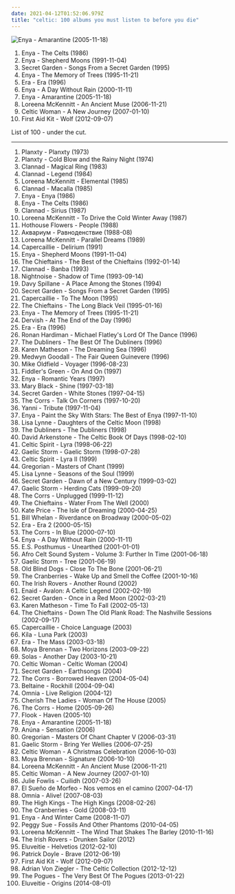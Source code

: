 ```yaml
---
date: 2021-04-12T01:52:06.979Z
title: "celtic: 100 albums you must listen to before you die"
---
```

![Enya - Amarantine (2005-11-18)](http://coverartarchive.org/release/b68a9abc-5e45-3fa6-8a6f-b0e9572ba1c9/8316179451-500.jpg "Enya - Amarantine (2005-11-18)")
<ol class="albums">
<li data-cover="http://coverartarchive.org/release/ba307aa7-3a01-4015-b9bb-2243bc0812dc/8421724752-500.jpg" data-tags="celtic" role="button">Enya - The Celts (1986)</li>
<li data-cover="http://coverartarchive.org/release/2fbbe6b7-5679-33cf-a084-ee4bd5429807/16797026280-500.jpg" data-tags="celtic, new age" role="button">Enya - Shepherd Moons (1991-11-04)</li>
<li data-cover="http://coverartarchive.org/release/241eeee9-802f-3bf4-85e2-733cdd209836/27181976185-500.jpg" data-tags="new age, celtic, secret garden" role="button">Secret Garden - Songs From a Secret Garden (1995)</li>
<li data-cover="http://coverartarchive.org/release/c96068a9-9d40-3756-b624-a0a7e94cf0e4/22180420062-500.jpg" data-tags="new age, celtic" role="button">Enya - The Memory of Trees (1995-11-21)</li>
<li data-cover="http://coverartarchive.org/release/e6ad5820-ad0a-3a8d-9dc8-5588aa4643d9/9943104925-500.jpg" data-tags="era, new age" role="button">Era - Era (1996)</li>
<li data-cover="http://coverartarchive.org/release/76d53e8d-a605-3a57-a188-450d6884fff5/13737540134-500.jpg" data-tags="new age, celtic, enya" role="button">Enya - A Day Without Rain (2000-11-11)</li>
<li data-cover="http://coverartarchive.org/release/b68a9abc-5e45-3fa6-8a6f-b0e9572ba1c9/8316179451-500.jpg" data-tags="new age, celtic" role="button">Enya - Amarantine (2005-11-18)</li>
<li data-cover="http://coverartarchive.org/release/2afca94e-fa2e-3254-8924-7deb7eebf93a/3198564493-500.jpg" data-tags="celtic, new age, female vocalists" role="button">Loreena McKennitt - An Ancient Muse (2006-11-21)</li>
<li data-cover="http://coverartarchive.org/release/5944569f-c36d-4520-a564-1d603bc3b0df/4476228153-500.jpg" data-tags="celtic" role="button">Celtic Woman - A New Journey (2007-01-10)</li>
<li data-cover="http://coverartarchive.org/release/8bd613e5-a2c5-4852-80c1-b45a0ea9232e/10917447319-500.jpg" data-tags="chillout, female vocalists, melancholic, celtic, native americans" role="button">First Aid Kit - Wolf (2012-09-07)</li>
</ol>
List of 100 - under the cut.
<!-- more -->

_________________

<ol class="albums">
<li data-cover="http://coverartarchive.org/release/6e48b834-8865-4a01-af1f-90a56751e9d2/1358975079-500.jpg" data-tags="folk, irish" role="button">
Planxty - Planxty (1973)
</li>
<li data-cover="http://coverartarchive.org/release/e3864b74-493f-4028-aa0a-05380c457cb7/6030956084-500.jpg" data-tags="irish, celtic" role="button">
Planxty - Cold Blow and the Rainy Night (1974)
</li>
<li data-cover="http://coverartarchive.org/release/7546163d-238d-38e3-97bb-26c464dabbeb/3195155586-500.jpg" data-tags="celtic, irish" role="button">
Clannad - Magical Ring (1983)
</li>
<li data-cover="http://coverartarchive.org/release/17b6081f-cc8e-4dbd-b8da-ff89b6957e1a/13144429451-500.jpg" data-tags="celtic" role="button">
Clannad - Legend (1984)
</li>
<li data-cover="http://coverartarchive.org/release/243e607a-90fd-37ba-9cd4-be10a3888d3d/4084538048-500.jpg" data-tags="folk, celtic" role="button">
Loreena McKennitt - Elemental (1985)
</li>
<li data-cover="http://coverartarchive.org/release/bb533884-3d66-4945-955e-3c57e629b316/3722741186-500.jpg" data-tags="celtic, new age" role="button">
Clannad - Macalla (1985)
</li>
<li data-cover="http://coverartarchive.org/release/75426382-d7f5-458e-b50d-370a21c430c9/10253435044-500.jpg" data-tags="new age" role="button">
Enya - Enya (1986)
</li>
<li data-cover="http://coverartarchive.org/release/ba307aa7-3a01-4015-b9bb-2243bc0812dc/8421724752-500.jpg" data-tags="celtic" role="button">
Enya - The Celts (1986)
</li>
<li data-cover="https://img.discogs.com/xXwF8MT30xvrR2CKKajUdzcM8S0=/fit-in/600x566/filters:strip_icc():format(jpeg):mode_rgb():quality(90)/discogs-images/R-12555168-1537535536-6963.jpeg.jpg" data-tags="celtic, irish" role="button">
Clannad - Sirius (1987)
</li>
<li data-cover="http://coverartarchive.org/release/b104242b-563b-4fc8-907f-c0ec83313c46/3342241188-500.jpg" data-tags="christmas, celtic" role="button">
Loreena McKennitt - To Drive the Cold Winter Away (1987)
</li>
<li data-cover="http://coverartarchive.org/release/7462b509-da71-4d79-9337-93989543bd25/17949419382-500.jpg" data-tags="celtic" role="button">
Hothouse Flowers - People (1988)
</li>
<li data-cover="http://coverartarchive.org/release/7ce9f52a-64a8-3261-935e-e09fd6ad5f6a/13719981914-500.jpg" data-tags="psychedelic, art rock, celtic" role="button">
Аквариум - Равноденствие (1988-08)
</li>
<li data-cover="http://coverartarchive.org/release/0845543a-07a2-4947-9be1-19bf4c39666f/6620340483-500.jpg" data-tags="celtic" role="button">
Loreena McKennitt - Parallel Dreams (1989)
</li>
<li data-cover="https://img.discogs.com/5NzNLV1eTHM67efmaCWGXubQTaw=/fit-in/600x608/filters:strip_icc():format(jpeg):mode_rgb():quality(90)/discogs-images/R-2062651-1417906346-8596.jpeg.jpg" data-tags="celtic, folk" role="button">
Capercaillie - Delirium (1991)
</li>
<li data-cover="http://coverartarchive.org/release/2fbbe6b7-5679-33cf-a084-ee4bd5429807/16797026280-500.jpg" data-tags="celtic, new age" role="button">
Enya - Shepherd Moons (1991-11-04)
</li>
<li data-cover="https://img.discogs.com/vXJgBJdXPiM5T2pxQTW4w7gIVGM=/fit-in/600x523/filters:strip_icc():format(jpeg):mode_rgb():quality(90)/discogs-images/R-14233630-1570386536-6094.jpeg.jpg" data-tags="irish, celtic" role="button">
The Chieftains - The Best of the Chieftains (1992-01-14)
</li>
<li data-cover="https://img.discogs.com/xbSveh6u1PT6wIjBm6QxyCvJB0k=/fit-in/600x600/filters:strip_icc():format(jpeg):mode_rgb():quality(90)/discogs-images/R-8996453-1472983258-2777.jpeg.jpg" data-tags="celtic, new age" role="button">
Clannad - Banba (1993)
</li>
<li data-cover="http://coverartarchive.org/release/d10def02-976f-4e8e-adb9-5194991b6f24/2060398223-500.jpg" data-tags="celtic" role="button">
Nightnoise - Shadow of Time (1993-09-14)
</li>
<li data-cover="http://coverartarchive.org/release/c1664b28-1260-4439-95e1-bd8e55d8f21e/16939033781-500.jpg" data-tags="celtic" role="button">
Davy Spillane - A Place Among the Stones (1994)
</li>
<li data-cover="http://coverartarchive.org/release/241eeee9-802f-3bf4-85e2-733cdd209836/27181976185-500.jpg" data-tags="new age, celtic, secret garden" role="button">
Secret Garden - Songs From a Secret Garden (1995)
</li>
<li data-cover="https://img.discogs.com/8jqX15kVcalfEJ96BBUT_F3bsDQ=/fit-in/600x600/filters:strip_icc():format(jpeg):mode_rgb():quality(90)/discogs-images/R-2494595-1287379756.jpeg.jpg" data-tags="celtic" role="button">
Capercaillie - To The Moon (1995)
</li>
<li data-cover="http://coverartarchive.org/release/3cd57757-4f37-4398-bf2a-ff45bfd84b7b/26474897084-500.jpg" data-tags="celtic, irish" role="button">
The Chieftains - The Long Black Veil (1995-01-16)
</li>
<li data-cover="http://coverartarchive.org/release/c96068a9-9d40-3756-b624-a0a7e94cf0e4/22180420062-500.jpg" data-tags="new age, celtic" role="button">
Enya - The Memory of Trees (1995-11-21)
</li>
<li data-cover="http://coverartarchive.org/release/8e6ac177-2ff4-3e70-8de7-527e7b039a4f/13003150981-500.jpg" data-tags="celtic" role="button">
Dervish - At The End of the Day (1996)
</li>
<li data-cover="http://coverartarchive.org/release/e6ad5820-ad0a-3a8d-9dc8-5588aa4643d9/9943104925-500.jpg" data-tags="era, new age" role="button">
Era - Era (1996)
</li>
<li data-cover="https://img.discogs.com/Slr1i12ptM4Pa_wmHHmphdcHVdg=/fit-in/500x500/filters:strip_icc():format(jpeg):mode_rgb():quality(90)/discogs-images/R-801987-1163945410.jpeg.jpg" data-tags="celtic" role="button">
Ronan Hardiman - Michael Flatley's Lord Of The Dance (1996)
</li>
<li data-cover="https://img.discogs.com/uqL-t2fouX_2r9RfBc_E5eq5pKk=/fit-in/300x300/filters:strip_icc():format(jpeg):mode_rgb():quality(90)/discogs-images/R-3829486-1455603083-9695.jpeg.jpg" data-tags="irish" role="button">
The Dubliners - The Best Of The Dubliners (1996)
</li>
<li data-cover="https://img.discogs.com/YRziZahXdzveoCheBipybmOTUaY=/fit-in/600x535/filters:strip_icc():format(jpeg):mode_rgb():quality(90)/discogs-images/R-1179678-1204125283.jpeg.jpg" data-tags="celtic" role="button">
Karen Matheson - The Dreaming Sea (1996)
</li>
<li data-cover="https://img.discogs.com/P3fjY5f-cOQ-Z0DZGi6mv_t8wnM=/fit-in/320x319/filters:strip_icc():format(jpeg):mode_rgb():quality(90)/discogs-images/R-7535855-1480358606-9008.jpeg.jpg" data-tags="new age, celtic" role="button">
Medwyn Goodall - The Fair Queen Guinevere (1996)
</li>
<li data-cover="http://coverartarchive.org/release/41f31d52-7672-4f51-b201-1a9595f7ec04/22754304622-500.jpg" data-tags="celtic" role="button">
Mike Oldfield - Voyager (1996-08-23)
</li>
<li data-cover="https://via.placeholder.com/450" data-tags="folk rock" role="button">
Fiddler's Green - On And On (1997)
</li>
<li data-cover="http://coverartarchive.org/release/a3ed3823-5cda-40cc-854c-3cf60e84ede2/12416978281-500.jpg" data-tags="celtic, enya" role="button">
Enya - Romantic Years (1997)
</li>
<li data-cover="http://coverartarchive.org/release/28174166-ee47-4c07-84ee-59b9f8c9696a/13728151561-500.jpg" data-tags="irish, celtic" role="button">
Mary Black - Shine (1997-03-18)
</li>
<li data-cover="http://coverartarchive.org/release/d5afac18-abe4-34c5-b0ce-7456aeba6371/7633046106-500.jpg" data-tags="secret garden" role="button">
Secret Garden - White Stones (1997-04-15)
</li>
<li data-cover="http://coverartarchive.org/release/259ef148-90a3-44ab-87b2-1252c46febd5/5356649895-500.jpg" data-tags="pop" role="button">
The Corrs - Talk On Corners (1997-10-20)
</li>
<li data-cover="http://coverartarchive.org/release/017f86a2-097c-432c-9ecd-7f3ebf6e8eef/22110454730-500.jpg" data-tags="new age" role="button">
Yanni - Tribute (1997-11-04)
</li>
<li data-cover="http://coverartarchive.org/release/0ef2d01b-02bf-35b6-949a-0666edbdc839/6637250207-500.jpg" data-tags="enya" role="button">
Enya - Paint the Sky With Stars: The Best of Enya (1997-11-10)
</li>
<li data-cover="http://coverartarchive.org/release/647b7461-76f5-49e6-bfb7-bb7234897f69/5932970932-500.jpg" data-tags="celtic" role="button">
Lisa Lynne - Daughters of the Celtic Moon (1998)
</li>
<li data-cover="https://img.discogs.com/NrAo82wRPDtNI8-isKvqof7oReg=/fit-in/600x463/filters:strip_icc():format(jpeg):mode_rgb():quality(90)/discogs-images/R-3678539-1479509427-2997.jpeg.jpg" data-tags="irish" role="button">
The Dubliners - The Dubliners (1998)
</li>
<li data-cover="http://coverartarchive.org/release/a948de2b-b7fb-4826-ad61-53b0dc20d708/15270866152-500.jpg" data-tags="celtic" role="button">
David Arkenstone - The Celtic Book Of Days (1998-02-10)
</li>
<li data-cover="http://coverartarchive.org/release/09423b08-a4e3-329e-b680-cace62aff984/3166339852-500.jpg" data-tags="celtic" role="button">
Celtic Spirit - Lyra (1998-06-22)
</li>
<li data-cover="http://coverartarchive.org/release/0f423674-98e5-4f80-9e70-9691dc13567e/15317941128-500.jpg" data-tags="irish, celtic" role="button">
Gaelic Storm - Gaelic Storm (1998-07-28)
</li>
<li data-cover="http://coverartarchive.org/release/88334fc0-fe21-44ee-affa-67d361c2bf11/3169241029-500.jpg" data-tags="celtic" role="button">
Celtic Spirit - Lyra II (1999)
</li>
<li data-cover="http://coverartarchive.org/release/749f4d3e-14ac-42bf-a5e6-f308ffd080fb/10375802721-500.jpg" data-tags="new age, gregorian chant" role="button">
Gregorian - Masters of Chant (1999)
</li>
<li data-cover="http://coverartarchive.org/release/63721f19-b847-437a-af89-a263c0999bdd/5933028276-500.jpg" data-tags="new age, celtic" role="button">
Lisa Lynne - Seasons of the Soul (1999)
</li>
<li data-cover="http://coverartarchive.org/release/33f464bc-2922-3018-a958-560194a5f775/10673178657-500.jpg" data-tags="new age, secret garden" role="button">
Secret Garden - Dawn of a New Century (1999-03-02)
</li>
<li data-cover="https://img.discogs.com/89NIntG61ouLZ1PKDmreXwCNuJ0=/fit-in/600x592/filters:strip_icc():format(jpeg):mode_rgb():quality(90)/discogs-images/R-699439-1521231206-6805.jpeg.jpg" data-tags="folk, celtic, celtic rock" role="button">
Gaelic Storm - Herding Cats (1999-09-20)
</li>
<li data-cover="http://coverartarchive.org/release/dc1f2430-bdd5-4070-95a1-58fe9067811b/3600810436-500.jpg" data-tags="folk, pop, irish" role="button">
The Corrs - Unplugged (1999-11-12)
</li>
<li data-cover="http://coverartarchive.org/release/bcae055e-83c0-42d9-99d9-8e52d1bdef51/9486841144-500.jpg" data-tags="folk, irish, celtic" role="button">
The Chieftains - Water From The Well (2000)
</li>
<li data-cover="https://img.discogs.com/tDAVpTy4jhy7tCDMl01fHqEXFGM=/fit-in/600x600/filters:strip_icc():format(jpeg):mode_rgb():quality(90)/discogs-images/R-707976-1443275861-6558.jpeg.jpg" data-tags="new age" role="button">
Kate Price - The Isle of Dreaming (2000-04-25)
</li>
<li data-cover="https://img.discogs.com/BdzR3scS9jHuF_K10jNEDW7rzGg=/fit-in/600x460/filters:strip_icc():format(jpeg):mode_rgb():quality(90)/discogs-images/R-4875431-1378491568-8294.jpeg.jpg" data-tags="celtic" role="button">
Bill Whelan - Riverdance on Broadway (2000-05-02)
</li>
<li data-cover="http://coverartarchive.org/release/e0a44af5-13fb-303c-9df3-5ec23029c928/1171318298-500.jpg" data-tags="new age" role="button">
Era - Era 2 (2000-05-15)
</li>
<li data-cover="https://img.discogs.com/SFPzHAzX4ah4IFjPf-JRPl37kXU=/fit-in/600x596/filters:strip_icc():format(jpeg):mode_rgb():quality(90)/discogs-images/R-951267-1428563434-2020.jpeg.jpg" data-tags="pop" role="button">
The Corrs - In Blue (2000-07-10)
</li>
<li data-cover="http://coverartarchive.org/release/76d53e8d-a605-3a57-a188-450d6884fff5/13737540134-500.jpg" data-tags="new age, celtic, enya" role="button">
Enya - A Day Without Rain (2000-11-11)
</li>
<li data-cover="http://coverartarchive.org/release/c958fc3b-1a1a-4728-ae0b-a149eb5abfa9/8791017488-500.jpg" data-tags="new age" role="button">
E.S. Posthumus - Unearthed (2001-01-01)
</li>
<li data-cover="http://coverartarchive.org/release/5e044665-039f-4821-9f8f-d0b2eecd7fc1/4269686549-500.jpg" data-tags="world" role="button">
Afro Celt Sound System - Volume 3: Further In Time (2001-06-18)
</li>
<li data-cover="http://coverartarchive.org/release/99335960-be55-49ad-bd12-4b31b96195eb/8915627487-500.jpg" data-tags="celtic, folk, gaelic storm" role="button">
Gaelic Storm - Tree (2001-06-19)
</li>
<li data-cover="https://img.discogs.com/g6t5N4ILPVI2B07csafXHd3iToM=/fit-in/500x500/filters:strip_icc():format(jpeg):mode_rgb():quality(90)/discogs-images/R-4435835-1364820182-2422.jpeg.jpg" data-tags="celtic" role="button">
Old Blind Dogs - Close To The Bone (2001-06-21)
</li>
<li data-cover="http://coverartarchive.org/release/e5119f27-ef7f-392f-8d93-790a7b62ef59/19311203167-500.jpg" data-tags="rock" role="button">
The Cranberries - Wake Up and Smell the Coffee (2001-10-16)
</li>
<li data-cover="http://coverartarchive.org/release/915bd7aa-b5de-43e1-8643-0882b1206c9c/10262074175-500.jpg" data-tags="folk, scottish, celtic, irish folk, the irish rovers, t i rovers" role="button">
The Irish Rovers - Another Round (2002)
</li>
<li data-cover="http://coverartarchive.org/release/ae29f406-27af-420c-a83a-0d15ec4a012a/15230818417-500.jpg" data-tags="celtic, instrumental" role="button">
Enaid - Avalon: A Celtic Legend (2002-02-19)
</li>
<li data-cover="http://coverartarchive.org/release/880019b0-9411-4bb1-ad55-fb8b31d14bce/22408375238-500.jpg" data-tags="celtic" role="button">
Secret Garden - Once in a Red Moon (2002-03-21)
</li>
<li data-cover="https://img.discogs.com/iLGcyWXc4YoqzOnwmP-b5375aJY=/fit-in/600x584/filters:strip_icc():format(jpeg):mode_rgb():quality(90)/discogs-images/R-2008332-1574345820-9303.jpeg.jpg" data-tags="celtic" role="button">
Karen Matheson - Time To Fall (2002-05-13)
</li>
<li data-cover="http://coverartarchive.org/release/b69a0751-8747-421e-9e2e-a72624534653/26818208829-500.jpg" data-tags="celtic" role="button">
The Chieftains - Down The Old Plank Road: The Nashville Sessions (2002-09-17)
</li>
<li data-cover="http://coverartarchive.org/release/9693a9e6-e27d-4039-b655-441066c2bcf3/21357485950-500.jpg" data-tags="celtic, scottish" role="button">
Capercaillie - Choice Language (2003)
</li>
<li data-cover="http://coverartarchive.org/release/3315400f-17cb-4534-959c-8566ab414936/27649056391-500.jpg" data-tags="celtic" role="button">
Kíla - Luna Park (2003)
</li>
<li data-cover="http://coverartarchive.org/release/2f627353-447e-33b9-aca5-9c3faa4586aa/3245210755-500.jpg" data-tags="new age, era" role="button">
Era - The Mass (2003-03-18)
</li>
<li data-cover="http://coverartarchive.org/release/175e2c5a-9bbc-49f9-bfd1-ac3b077c7a96/16482696811-500.jpg" data-tags="celtic" role="button">
Moya Brennan - Two Horizons (2003-09-22)
</li>
<li data-cover="http://coverartarchive.org/release/1bb01495-461b-400c-93a3-ba7b64bbf001/11473076579-500.jpg" data-tags="celtic" role="button">
Solas - Another Day (2003-10-21)
</li>
<li data-cover="http://coverartarchive.org/release/4ea1aca1-7bf6-44fa-b01c-a4658a822de3/8366943784-500.jpg" data-tags="celtic" role="button">
Celtic Woman - Celtic Woman (2004)
</li>
<li data-cover="http://coverartarchive.org/release/479ca9bb-bdeb-4e9f-a0e2-937851ccbecf/7633029193-500.jpg" data-tags="new age" role="button">
Secret Garden - Earthsongs (2004)
</li>
<li data-cover="http://coverartarchive.org/release/09ead843-23c8-3ee2-9094-1cf78b3a2408/10962966051-500.jpg" data-tags="pop" role="button">
The Corrs - Borrowed Heaven (2004-05-04)
</li>
<li data-cover="http://coverartarchive.org/release/feaa48b5-f4b7-458e-9074-303fd1e998c3/1821640363-500.jpg" data-tags="celtic" role="button">
Beltaine - Rockhill (2004-09-04)
</li>
<li data-cover="http://coverartarchive.org/release/2e3d697f-bd7e-425c-8038-62acb798dacc/25358241319-500.jpg" data-tags="folk, world, pagan, celtic" role="button">
Omnia - Live Religion (2004-12)
</li>
<li data-cover="https://img.discogs.com/gUlWssRjbizsZtwnf1HEx3jM_pI=/fit-in/600x591/filters:strip_icc():format(jpeg):mode_rgb():quality(90)/discogs-images/R-2920572-1586619977-3036.jpeg.jpg" data-tags="celtic" role="button">
Cherish The Ladies - Woman Of The House (2005)
</li>
<li data-cover="http://coverartarchive.org/release/ba0765da-df34-406c-934b-57a73dd9e353/9948459257-500.jpg" data-tags="folk" role="button">
The Corrs - Home (2005-09-26)
</li>
<li data-cover="http://coverartarchive.org/release/6438156f-3502-3efb-83dc-551c1f1e6040/27852007514-500.jpg" data-tags="celtic" role="button">
Flook - Haven (2005-10)
</li>
<li data-cover="http://coverartarchive.org/release/b68a9abc-5e45-3fa6-8a6f-b0e9572ba1c9/8316179451-500.jpg" data-tags="new age, celtic" role="button">
Enya - Amarantine (2005-11-18)
</li>
<li data-cover="https://img.discogs.com/xtyIRLbgDMkw46jd2i97qmzBkUk=/fit-in/600x538/filters:strip_icc():format(jpeg):mode_rgb():quality(90)/discogs-images/R-3213038-1321048555.jpeg.jpg" data-tags="celtic" role="button">
Anúna - Sensation (2006)
</li>
<li data-cover="http://coverartarchive.org/release/62c65ea0-fb83-4c43-ac89-95f8448c5b27/10374863828-500.jpg" data-tags="classical, ambient, new age, celtic" role="button">
Gregorian - Masters Of Chant Chapter V (2006-03-31)
</li>
<li data-cover="http://coverartarchive.org/release/298b2b1e-d3cf-4dec-be0b-1803064a093f/8915966727-500.jpg" data-tags="irish, celtic rock" role="button">
Gaelic Storm - Bring Yer Wellies (2006-07-25)
</li>
<li data-cover="http://coverartarchive.org/release/dd71e647-22fa-3975-803a-3df38034ca37/1339635847-500.jpg" data-tags="christmas" role="button">
Celtic Woman - A Christmas Celebration (2006-10-03)
</li>
<li data-cover="https://img.discogs.com/QVBc4dAVMpDX63jInoTjRtU9ANA=/fit-in/600x600/filters:strip_icc():format(jpeg):mode_rgb():quality(90)/discogs-images/R-16086129-1603184602-2174.jpeg.jpg" data-tags="celtic, moya brennan" role="button">
Moya Brennan - Signature (2006-10-10)
</li>
<li data-cover="http://coverartarchive.org/release/2afca94e-fa2e-3254-8924-7deb7eebf93a/3198564493-500.jpg" data-tags="celtic, new age, female vocalists" role="button">
Loreena McKennitt - An Ancient Muse (2006-11-21)
</li>
<li data-cover="http://coverartarchive.org/release/5944569f-c36d-4520-a564-1d603bc3b0df/4476228153-500.jpg" data-tags="celtic" role="button">
Celtic Woman - A New Journey (2007-01-10)
</li>
<li data-cover="https://img.discogs.com/o7ZCkp0veWJSv6Mtr7fqZHlyNUE=/fit-in/600x600/filters:strip_icc():format(jpeg):mode_rgb():quality(90)/discogs-images/R-3429124-1330188111.jpeg.jpg" data-tags="gaelic, scottish, celtic, folk" role="button">
Julie Fowlis - Cuilidh (2007-03-26)
</li>
<li data-cover="http://coverartarchive.org/release/c0c3e343-4ad3-4551-8dc7-9bee366d537b/10194948769-500.jpg" data-tags="spanish, folk, celtic, pop-rock, conchi" role="button">
El Sueño de Morfeo - Nos vemos en el camino (2007-04-17)
</li>
<li data-cover="http://coverartarchive.org/release/6bb83f74-1345-47ba-af3b-b9c1dbfdf7f6/2125124116-500.jpg" data-tags="folk" role="button">
Omnia - Alive! (2007-08-03)
</li>
<li data-cover="http://coverartarchive.org/release/14e876b0-4997-478d-956a-33f2703de8a3/15696428646-500.jpg" data-tags="irish folk" role="button">
The High Kings - The High Kings (2008-02-26)
</li>
<li data-cover="http://coverartarchive.org/release/0f369d44-77ec-4b13-a183-6998b5496058/7344283221-500.jpg" data-tags="rock" role="button">
The Cranberries - Gold (2008-03-11)
</li>
<li data-cover="http://coverartarchive.org/release/16d139e2-e940-36e4-b865-99f4dd667573/14012130666-500.jpg" data-tags="christmas" role="button">
Enya - And Winter Came (2008-11-07)
</li>
<li data-cover="http://coverartarchive.org/release/77e37687-8814-3c42-8d07-2e47a5b4a43a/28856566940-500.jpg" data-tags="folk, new age, celtic" role="button">
Peggy Sue - Fossils And Other Phantoms (2010-04-05)
</li>
<li data-cover="https://img.discogs.com/VDSlGwlL4rUGnIyclG0S8VF5yVA=/fit-in/600x591/filters:strip_icc():format(jpeg):mode_rgb():quality(90)/discogs-images/R-2591158-1293016437.jpeg.jpg" data-tags="folk, celtic" role="button">
Loreena McKennitt - The Wind That Shakes The Barley (2010-11-16)
</li>
<li data-cover="http://coverartarchive.org/release/8fd6395e-d781-4607-8d19-d8d2b9927871/7817782831-500.jpg" data-tags="irish, celtic, irish folk" role="button">
The Irish Rovers - Drunken Sailor (2012)
</li>
<li data-cover="http://coverartarchive.org/release/b94ce417-dff5-44df-a83b-8f996ee8ae97/1554212344-500.jpg" data-tags="folk metal, melodic death metal" role="button">
Eluveitie - Helvetios (2012-02-10)
</li>
<li data-cover="http://coverartarchive.org/release/d47a2fb8-2a3b-49aa-8cfa-5a5256200b1b/1296509713-500.jpg" data-tags="soundtrack, celtic, disney" role="button">
Patrick Doyle - Brave (2012-06-19)
</li>
<li data-cover="http://coverartarchive.org/release/8bd613e5-a2c5-4852-80c1-b45a0ea9232e/10917447319-500.jpg" data-tags="chillout, female vocalists, melancholic, celtic, native americans" role="button">
First Aid Kit - Wolf (2012-09-07)
</li>
<li data-cover="http://coverartarchive.org/release/9d821fd5-ec00-4e85-a8f1-134fe35b0024/10530584879-500.jpg" data-tags="instrumental, celtic" role="button">
Adrian Von Ziegler - The Celtic Collection (2012-12-12)
</li>
<li data-cover="http://coverartarchive.org/release/21f11285-d569-4332-9566-680560cbc682/3462514269-500.jpg" data-tags="irish, celtic" role="button">
The Pogues - The Very Best Of The Pogues (2013-01-22)
</li>
<li data-cover="http://coverartarchive.org/release/d44c860a-e657-4f82-86ac-19a72def7712/7927196685-500.jpg" data-tags="folk metal, melodic death metal, pagan metal" role="button">
Eluveitie - Origins (2014-08-01)
</li>
</ol>